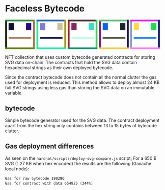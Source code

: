 # Faceless Bytecode

<p align="center">
	<img src="faceless.svg" width="1000" />
</p>

NFT collection that uses custom bytecode generated contracts for storing SVG data on-chain.
The contracts that hold the SVG data contain hexadecimal strings as their own deployed bytecode.

Since the contract bytecode does not contain all the normal clutter the gas used for deployment is reduced.
This method allows to deploy almost 24 KB full SVG strings using less gas than storing the SVG data on an immutable variable.

## bytecode

Simple bytecode generator used for the SVG data.
The contract deployment apart from the hex string only contains between 13 to 15 bytes of bytecode clutter.

## Gas deployment differences

As seen on the `hardhat/scripts/deploy-svg-compare.js` script;
For a 650 B SVG (1.27 KB when hex encoded) the results are the following (Ganache local node):

```
Gas for raw bytecode 190286
Gas for contract with data 654925 (344%)
```
